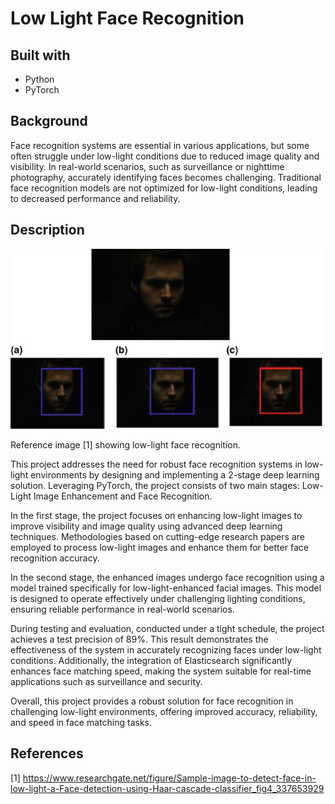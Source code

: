 # Low Light Face Recognition
## Built with
- Python
- PyTorch

## Background
Face recognition systems are essential in various applications, but some often struggle under low-light conditions due to reduced image quality and visibility. In real-world scenarios, such as surveillance or nighttime photography, accurately identifying faces becomes challenging. Traditional face recognition models are not optimized for low-light conditions, leading to decreased performance and reliability.

## Description
<img src="images/face_recognition.png" alt="Reference image [1] showing low-light face recognition." width="500">

Reference image [1] showing low-light face recognition.

This project addresses the need for robust face recognition systems in low-light environments by designing and implementing a 2-stage deep learning solution. Leveraging PyTorch, the project consists of two main stages: Low-Light Image Enhancement and Face Recognition.

In the first stage, the project focuses on enhancing low-light images to improve visibility and image quality using advanced deep learning techniques. Methodologies based on cutting-edge research papers are employed to process low-light images and enhance them for better face recognition accuracy.

In the second stage, the enhanced images undergo face recognition using a model trained specifically for low-light-enhanced facial images. This model is designed to operate effectively under challenging lighting conditions, ensuring reliable performance in real-world scenarios.

During testing and evaluation, conducted under a tight schedule, the project achieves a test precision of 89%. This result demonstrates the effectiveness of the system in accurately recognizing faces under low-light conditions. Additionally, the integration of Elasticsearch significantly enhances face matching speed, making the system suitable for real-time applications such as surveillance and security.

Overall, this project provides a robust solution for face recognition in challenging low-light environments, offering improved accuracy, reliability, and speed in face matching tasks.

## References
[1] https://www.researchgate.net/figure/Sample-image-to-detect-face-in-low-light-a-Face-detection-using-Haar-cascade-classifier_fig4_337653929
